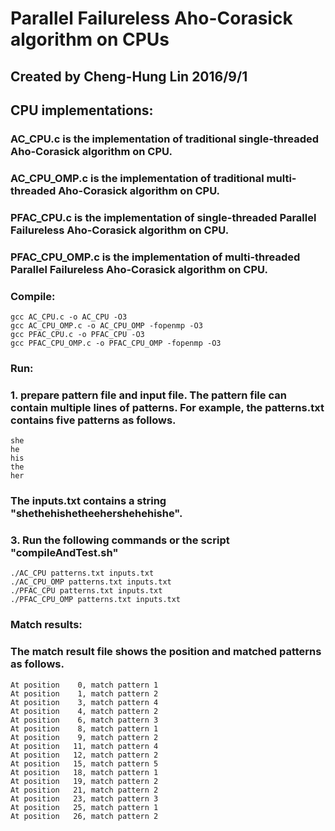 # Parallel Failureless Aho-Corasick algorithm on CPUs
## Created by Cheng-Hung Lin 2016/9/1
## CPU implementations:
### AC_CPU.c is the implementation of traditional single-threaded Aho-Corasick algorithm on CPU.
### AC_CPU_OMP.c is the implementation of traditional multi-threaded Aho-Corasick algorithm on CPU.
### PFAC_CPU.c is the implementation of single-threaded Parallel Failureless Aho-Corasick algorithm on CPU.
### PFAC_CPU_OMP.c is the implementation of multi-threaded Parallel Failureless Aho-Corasick algorithm on CPU.

### Compile:
```
gcc AC_CPU.c -o AC_CPU -O3
gcc AC_CPU_OMP.c -o AC_CPU_OMP -fopenmp -O3
gcc PFAC_CPU.c -o PFAC_CPU -O3
gcc PFAC_CPU_OMP.c -o PFAC_CPU_OMP -fopenmp -O3
```

### Run:
### 1. prepare pattern file and input file. The pattern file can contain multiple lines of patterns. For example, the patterns.txt contains five patterns as follows. 
```
she 
he
his
the
her
```
### The inputs.txt contains a string "shethehishetheehershehehishe".
### 3. Run the following commands or the script "compileAndTest.sh"
```
./AC_CPU patterns.txt inputs.txt
./AC_CPU_OMP patterns.txt inputs.txt
./PFAC_CPU patterns.txt inputs.txt
./PFAC_CPU_OMP patterns.txt inputs.txt
```
### Match results:
### The match result file shows the position and matched patterns as follows.
```
At position    0, match pattern 1
At position    1, match pattern 2
At position    3, match pattern 4
At position    4, match pattern 2
At position    6, match pattern 3
At position    8, match pattern 1
At position    9, match pattern 2
At position   11, match pattern 4
At position   12, match pattern 2
At position   15, match pattern 5
At position   18, match pattern 1
At position   19, match pattern 2
At position   21, match pattern 2
At position   23, match pattern 3
At position   25, match pattern 1
At position   26, match pattern 2
```

